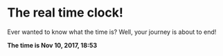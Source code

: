 # The real time clock!

Ever wanted to know what the time is? Well, your journey is about to end!

**The time is Nov 10, 2017, 18:53**